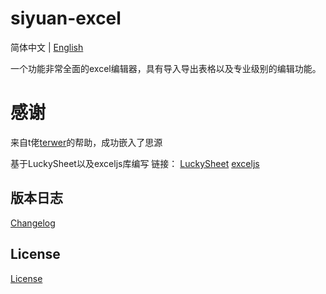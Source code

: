 # siyuan-excel

简体中文 \| [English](README_en_US.md)

一个功能非常全面的excel编辑器，具有导入导出表格以及专业级别的编辑功能。

# 感谢

来自t佬[terwer](https://github.com/terwer)的帮助，成功嵌入了思源

基于LuckySheet以及exceljs库编写
链接：
[LuckySheet](https://github.com/dream-num/Luckysheet)
[exceljs](https://github.com/exceljs/exceljs)

## 版本日志

[Changelog](./CHANGELOG.md)

## License

[License](./LICENSE)
